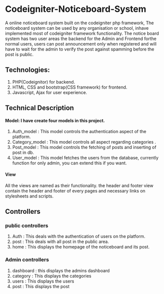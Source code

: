 
# Codeigniter-Noticeboard-System

A online noticeboard system built on the codeigniter php framework, The noticeboard system can be used by any organisation or school, inhave implemented most of codeigniter framework functionality.
The notice board system has two user areas the backend for the Admin and Frontend forthe normal users, users can post announcement only when registered and will have to wait for the admin to verify the post against spamming before the post is public.

## Technologies: 
1. PHP(Codeignitor) for backend.
2. HTML, CSS and bootstrap(CSS framework) for frontend.
3. Javascript, Ajax for user experience.

## Technical Description

#### Model: I have create four models in this project.
1. Auth_model : This model controls the authentication aspect of the platform.
2. Category_model : This model controls all aspect regarding categories .
3. Post_model : This model controls the fetching of posts and inserting of post in db.
4. User_model : This model fetches the users from the database, currently function for only admin, you can extend this if you want.

#### View
All the views are named as their functionality. the header and footer view contain the header and footer of every pages and necessary links on stylesheets and scripts.

## Controllers

### public controllers
1. Auth : This deals with the authentication of users on the platform.
2. post : This deals with all post in the public area.
3. home : This displays the homepage of the noticeboard and its post.

### Admin controllers
1. dashboard : this displays the admins dashboard
2. category : This displays the categories
3. users : This displays the users
4. post : This displays the post 








